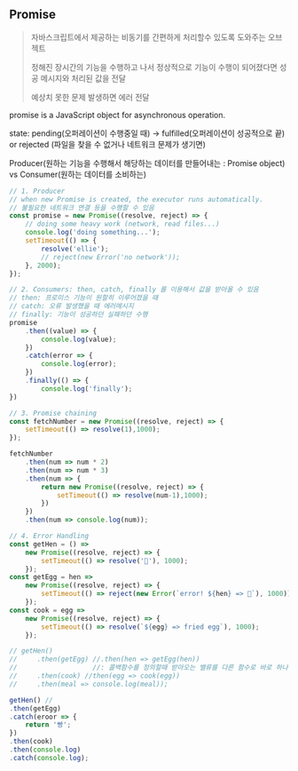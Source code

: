 ## Promise

> 자바스크립트에서 제공하는 비동기를 간편하게 처리할수 있도록 도와주는 오브젝트
>
> 정해진 장시간의 기능을 수행하고 나서 정상적으로 기능이 수행이 되어졌다면 성공 메시지와 처리된 값을 전달
>
> 예상치 못한 문제 발생하면 에러 전달

promise is a JavaScript object for asynchronous operation.

state: pending(오퍼레이션이 수행중일 때) -> fulfilled(오퍼레이션이 성공적으로 끝) or rejected (파일을 찾을 수 없거나 네트워크 문제가 생기면)

Producer(원하는 기능을 수행해서 해당하는 데이터를 만들어내는 : Promise object) vs Consumer(원하는 데이터를 소비하는)

```js
// 1. Producer
// when new Promise is created, the executor runs automatically.
// 불필요한 네트워크 연결 등을 수행할 수 있음
const promise = new Promise((resolve, reject) => {
    // doing some heavy work (network, read files...)
    console.log('doing something...');
    setTimeout(() => {
        resolve('ellie');
        // reject(new Error('no network'));
    }, 2000);
});

// 2. Consumers: then, catch, finally 를 이용해서 값을 받아올 수 있음
// then: 프로미스 기능이 원할히 이루어졌을 때
// catch: 오류 발생했을 때 에러메시지
// finally: 기능이 성공하던 실패하던 수행
promise
    .then((value) => {
        console.log(value);
    })
    .catch(error => {
        console.log(error);
    })
    .finally(() => {
        console.log('finally');
})

// 3. Promise chaining
const fetchNumber = new Promise((resolve, reject) => {
    setTimeout(() => resolve(1),1000);
});

fetchNumber
    .then(num => num * 2)
    .then(num => num * 3)
    .then(num => {
        return new Promise((resolve, reject) => {
            setTimeout(() => resolve(num-1),1000);
        })
    })
    .then(num => console.log(num));

// 4. Error Handling
const getHen = () =>
    new Promise((resolve, reject) => {
        setTimeout(() => resolve('🐓'), 1000);
    });
const getEgg = hen =>
    new Promise((resolve, reject) => {
        setTimeout(() => reject(new Error(`error! ${hen} => 🥚`), 1000));
    });
const cook = egg =>
    new Promise((resolve, reject) => {
        setTimeout(() => resolve(`${egg} => fried egg`), 1000);
    });

// getHen()
//     .then(getEgg) //.then(hen => getEgg(hen)) 
//                   //: 콜백함수를 정의할때 받아오는 밸류를 다른 함수로 바로 하나를 호출하는 경우 생갹가능
//     .then(cook) //then(egg => cook(egg))
//     .then(meal => console.log(meal));

getHen() //
.then(getEgg)
.catch(eroor => {
    return '빵';
})
.then(cook)
.then(console.log)
.catch(console.log);
```


